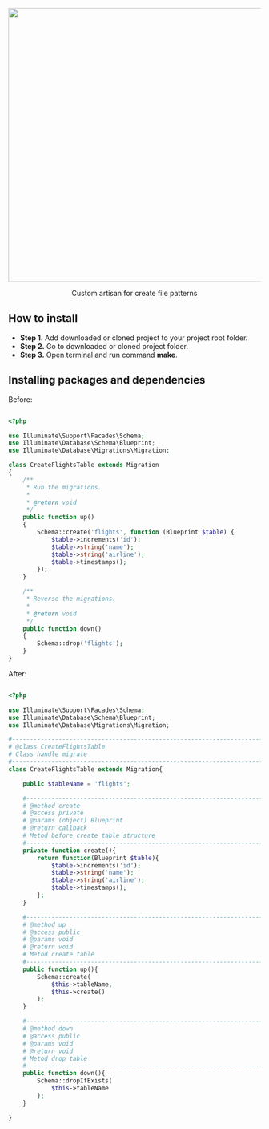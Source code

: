 <p align="center">
    <img src="http://www.cloudways.com/blog/wp-content/uploads/Create-Custom-Artisan-Commands-with-Laravel-Banner.jpg" width="546">
</p>

<p align="center">
    Custom artisan for create file patterns
</p>


## How to install

* **Step 1.** Add downloaded or cloned project to your project root folder.
* **Step 2.** Go to downloaded or cloned project folder.
* **Step 3.** Open terminal and run command **make**.


## Installing packages and dependencies

Before:

```php

<?php

use Illuminate\Support\Facades\Schema;
use Illuminate\Database\Schema\Blueprint;
use Illuminate\Database\Migrations\Migration;

class CreateFlightsTable extends Migration
{
    /**
     * Run the migrations.
     *
     * @return void
     */
    public function up()
    {
        Schema::create('flights', function (Blueprint $table) {
            $table->increments('id');
            $table->string('name');
            $table->string('airline');
            $table->timestamps();
        });
    }

    /**
     * Reverse the migrations.
     *
     * @return void
     */
    public function down()
    {
        Schema::drop('flights');
    }
}

```

After:

```php

<?php

use Illuminate\Support\Facades\Schema;
use Illuminate\Database\Schema\Blueprint;
use Illuminate\Database\Migrations\Migration;

#-------------------------------------------------------------------------------
# @class CreateFlightsTable
# Class handle migrate
#-------------------------------------------------------------------------------
class CreateFlightsTable extends Migration{

	public $tableName = 'flights';

	#---------------------------------------------------------------------------
	# @method create
	# @access private
	# @params (object) Blueprint
	# @return callback
	# Metod before create table structure
	#---------------------------------------------------------------------------
	private function create(){
		return function(Blueprint $table){
			$table->increments('id');
            $table->string('name');
            $table->string('airline');
            $table->timestamps();
		};
    }

	#---------------------------------------------------------------------------
	# @method up
	# @access public
	# @params void
	# @return void
	# Metod create table
	#---------------------------------------------------------------------------
    public function up(){
        Schema::create(
			$this->tableName,
			$this->create()
		);
    }

	#---------------------------------------------------------------------------
	# @method down
	# @access public
	# @params void
	# @return void
	# Metod drop table
	#---------------------------------------------------------------------------
    public function down(){
        Schema::dropIfExists(
			$this->tableName
		);
    }

}

```